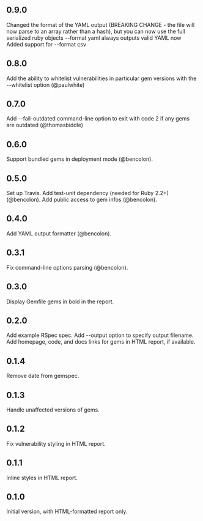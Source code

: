 ## 0.9.0
Changed the format of the YAML output (BREAKING CHANGE - the file will now parse to an array rather than a hash), but you can now use the full serialized ruby objects
--format yaml always outputs valid YAML now
Added support for --format csv
## 0.8.0
Add the ability to whitelist vulnerabilities in particular gem versions with the --whitelist option (@paulwhite)
## 0.7.0
Add --fail-outdated command-line option to exit with code 2 if any gems are outdated (@thomasbiddle)
## 0.6.0
Support bundled gems in deployment mode (@bencolon).
## 0.5.0
Set up Travis.
Add test-unit dependency (needed for Ruby 2.2+) (@bencolon).
Add public access to gem infos (@bencolon).
## 0.4.0
Add YAML output formatter (@bencolon).
## 0.3.1
Fix command-line options parsing (@bencolon).
## 0.3.0
Display Gemfile gems in bold in the report.
## 0.2.0
Add example RSpec spec.
Add --output option to specify output filename.
Add homepage, code, and docs links for gems in HTML report, if available.
## 0.1.4
Remove date from gemspec.
## 0.1.3
Handle unaffected versions of gems.
## 0.1.2
Fix vulnerability styling in HTML report.
## 0.1.1
Inline styles in HTML report.
## 0.1.0
Initial version, with HTML-formatted report only.
